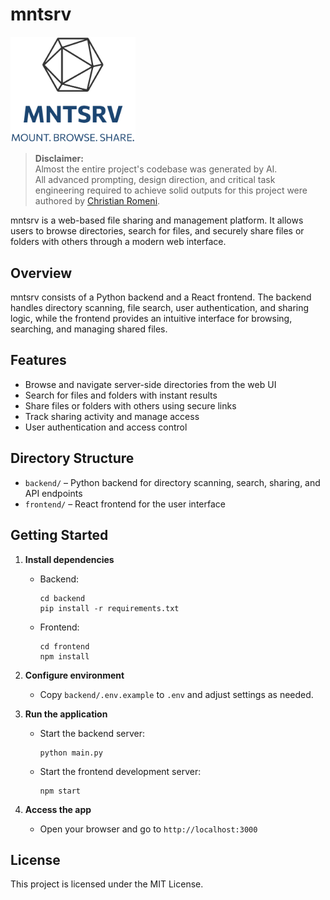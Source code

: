 # mntsrv

<img src="./frontend/public/mntsrv-high-resolution-logo-transparent.png" alt="Project Logo" width="200"/>

> **Disclaimer:**  
> Almost the entire project's codebase was generated by AI.  
> All advanced prompting, design direction, and critical task engineering required to achieve solid outputs for this project were authored by [Christian Romeni](https://github.com/christianromeni).

mntsrv is a web-based file sharing and management platform. It allows users to browse directories, search for files, and securely share files or folders with others through a modern web interface.

## Overview

mntsrv consists of a Python backend and a React frontend. The backend handles directory scanning, file search, user authentication, and sharing logic, while the frontend provides an intuitive interface for browsing, searching, and managing shared files.

## Features

- Browse and navigate server-side directories from the web UI
- Search for files and folders with instant results
- Share files or folders with others using secure links
- Track sharing activity and manage access
- User authentication and access control

## Directory Structure

- `backend/` – Python backend for directory scanning, search, sharing, and API endpoints
- `frontend/` – React frontend for the user interface

## Getting Started

1. **Install dependencies**  
   - Backend:  
     ```
     cd backend
     pip install -r requirements.txt
     ```
   - Frontend:  
     ```
     cd frontend
     npm install
     ```

2. **Configure environment**  
   - Copy `backend/.env.example` to `.env` and adjust settings as needed.

3. **Run the application**  
   - Start the backend server:  
     ```
     python main.py
     ```
   - Start the frontend development server:  
     ```
     npm start
     ```

4. **Access the app**  
   - Open your browser and go to `http://localhost:3000`

## License

This project is licensed under the MIT License.
